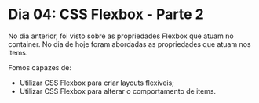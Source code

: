 # Dia 04: CSS Flexbox - Parte 2

No dia anterior, foi visto sobre as propriedades Flexbox que atuam no container. No dia de hoje foram abordadas as propriedades que atuam nos items.

Fomos capazes de:
- Utilizar CSS Flexbox para criar layouts flexíveis;
- Utilizar CSS Flexbox para alterar o comportamento de items.